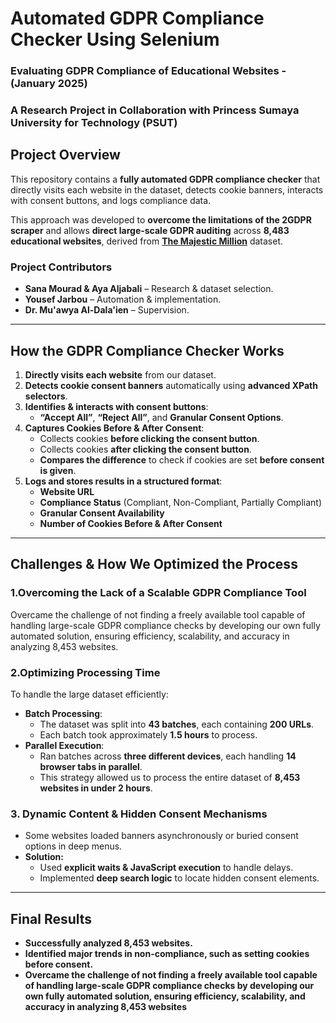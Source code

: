 # **Automated GDPR Compliance Checker Using Selenium**
### **Evaluating GDPR Compliance of Educational Websites - (January 2025)**  
### **A Research Project in Collaboration with Princess Sumaya University for Technology (PSUT)**  

## **Project Overview**  
This repository contains a **fully automated GDPR compliance checker** that directly visits each website in the dataset, detects cookie banners, interacts with consent buttons, and logs compliance data.

This approach was developed to **overcome the limitations of the 2GDPR scraper** and allows **direct large-scale GDPR auditing** across **8,483 educational websites**, derived from **[The Majestic Million](https://majestic.com/reports/majestic-million?domain=&majesticMillionType=2&tld=paris&oq=&canUseDefault=)** dataset.

### **Project Contributors**  
- **Sana Mourad & Aya Aljabali** – Research & dataset selection.
- **Yousef Jarbou** – Automation & implementation.
- **Dr. Mu'awya Al-Dala'ien** – Supervision.

---

## **How the GDPR Compliance Checker Works**
1. **Directly visits each website** from our dataset.
2. **Detects cookie consent banners** automatically using **advanced XPath selectors**.
3. **Identifies & interacts with consent buttons**:
   - **“Accept All”**, **“Reject All”**, and **Granular Consent Options**.
4. **Captures Cookies Before & After Consent**:
   - Collects cookies **before clicking the consent button**.
   - Collects cookies **after clicking the consent button**.
   - **Compares the difference** to check if cookies are set **before consent is given**.
5. **Logs and stores results in a structured format**:
   - **Website URL**
   - **Compliance Status** (Compliant, Non-Compliant, Partially Compliant)
   - **Granular Consent Availability**
   - **Number of Cookies Before & After Consent**

---

## **Challenges & How We Optimized the Process**

### **1.Overcoming the Lack of a Scalable GDPR Compliance Tool**
Overcame the challenge of not finding a freely available tool capable of handling large-scale GDPR compliance checks by developing our own fully automated solution, ensuring efficiency, scalability, and accuracy in analyzing 8,453 websites.
 
### **2.Optimizing Processing Time**
To handle the large dataset efficiently:
- **Batch Processing**:
  - The dataset was split into **43 batches**, each containing **200 URLs**.
  - Each batch took approximately **1.5 hours** to process.
- **Parallel Execution**:
  - Ran batches across **three different devices**, each handling **14 browser tabs in parallel**.
  - This strategy allowed us to process the entire dataset of **8,453 websites in under 2 hours**.
### **3. Dynamic Content & Hidden Consent Mechanisms**
- Some websites loaded banners asynchronously or buried consent options in deep menus.
- **Solution:**  
  - Used **explicit waits & JavaScript execution** to handle delays.
  - Implemented **deep search logic** to locate hidden consent elements.


---
## **Final Results**
- **Successfully analyzed 8,453 websites.**
-  **Identified major trends in non-compliance, such as setting cookies before consent.**
- **Overcame the challenge of not finding a freely available tool capable of handling large-scale GDPR compliance checks by developing our own fully automated solution, ensuring efficiency, scalability, and accuracy in analyzing 8,453 websites** 
